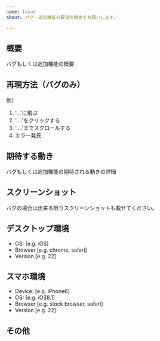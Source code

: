 ```yaml
---
name: Issue
about: バグ・追加機能の要望の報告をお願いします。

---
```


## 概要

バグもしくは追加機能の概要
 
## 再現方法（バグのみ）

例）
1. '...'に飛ぶ
2. '....'をクリックする
3. '....'までスクロールする
4. エラー発見

## 期待する動き

バグもしくは追加機能の期待される動きの詳細

## スクリーンショット

バグの場合は出来る限りスクリーンショットも載せてください。

## デスクトップ環境
 - OS: [e.g. iOS]
 - Browser [e.g. chrome, safari]
 - Version [e.g. 22]

## スマホ環境
 - Device: [e.g. iPhone6]
 - OS: [e.g. iOS8.1]
 - Browser [e.g. stock browser, safari]
 - Version [e.g. 22]

## その他
